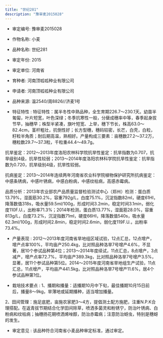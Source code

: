 ```yaml
---
title: "世纪281"
description: "豫审麦2015028"
---
```

* 审定编号:  豫审麦2015028

*  作物名称:  小麦

*  品种名称:  世纪281

*  审定年份:  2015

*  审定单位:  河南省

* 育种者:  河南顶呱呱种业有限公司

*  申请者:  河南顶呱呱种业有限公司

*  品种来源:  温2540/周8826//济麦1号

*  特征特性 : 
特征特性：属半冬性中熟品种，全生育期226.7～230.1天。幼苗半匍匐，叶片短宽，叶色深绿；冬季抗寒性一般，分蘖成穗率中等，春季起身拔节早，抽穗早；株型半紧凑，旗叶短宽、上举，穗下节长，株高63.0～82.4cm，茎杆粗壮，抗倒性好；长方型穗，穗码较密，长芒，白壳，白粒，籽粒半角质；耐后期高温，熟相好。产量构成三要素：亩穗数27.2～37.2万，穗粒数29.7～37.3粒，千粒重44.4～49.7g。
抗旱鉴定：2012～2013年度洛阳农林科学院抗旱性鉴定：抗旱指数为0.707，抗旱级别4级，抗旱性较弱；2013～2014年度洛阳农林科学院抗旱性鉴定：抗旱指数为0.720，抗旱级别4级，抗旱性较弱。
抗病鉴定：2013～2014年连续两年河南省农业科学院植物保护研究所抗病鉴定：中感条锈病，中感叶锈病，中感白粉病，中感纹枯病，高感赤霉病。
品质分析：2013年农业部农产品质量监督检验测试中心（郑州）检测：蛋白质13.79%，湿面筋30.2%，容重792g/L，白度75.1%，沉淀指数82ml，硬度61HI，降落数值318s，吸水量59.5ml/100g，形成时间3.2min，稳定时间3.1min，弱化度110F.U.，出粉率71.3%；2014年检测，蛋白质13.77%，湿面筋28.0%，容重813g/L，白度73.2%，沉淀指数71ml，硬度66HI，降落数值540s，吸水量62.3ml/100g，形成时间2.8min，稳定时间2.6min，弱化度119F.U.，出粉率73.4%。

 
*  产量表现 : 
2012～2013年度河南省旱地组区域试验，12点汇总，12点增产，增产点率100%，平均亩产250.4kg，比对照品种洛旱7号增产4.6%，不显著，居10个参试品种第4位；2013～2014年度续试，11点汇总，8点增产，3点减产，增产点率72.7%，平均亩产389.3kg，比对照品种洛旱7号增产3.5%，显著，居11个参试品种第5位。2014～2015年度河南省旱地组生产试验，11点汇总，11点增产，平均亩产441.5kg，比对照品种洛旱7号增产11.6%，居4个参试品种第1位。

*  栽培技术要点 : 
1、播期和播量：适播期10月中下旬，最佳播期10月15日前后，播量8～9kg，旱薄地或延期播种，适当增加播量。
2、田间管理：施足底肥，亩施农家肥3～4方，提倡测土配方施肥，注重N.P.K合理搭配。在返青拔节期结合化学田间除草，喷洒多菌灵和粉锈宁，防治叶锈病、白粉病和纹枯病；抽穗扬花期喷洒烯唑醇，防治赤霉病；注意防治蚜虫，特别是穗蚜的发生。


*  审定意见 : 
该品种符合河南省小麦品种审定标准，通过审定。
